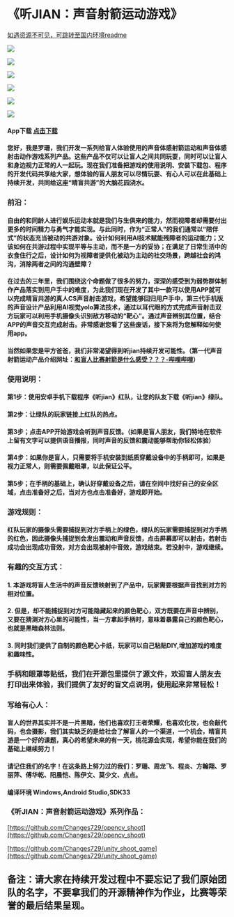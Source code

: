 # 《听JIAN：声音射箭运动游戏》

[如遇资源不可见，可跳转至国内环境readme](https://gitee.com/zhanglihow/shoot_readme)

![](https://github.com/zhanglihow/ShootProject/raw/master/pics/device-01.jpg)

![](https://github.com/zhanglihow/ShootProject/raw/master/pics/device-02.jpg)

![](https://github.com/zhanglihow/ShootProject/raw/master/pics/device-03.jpg)

![](https://github.com/zhanglihow/ShootProject/raw/master/pics/device-04.jpg)

![](https://github.com/zhanglihow/ShootProject/raw/master/pics/device-05.jpg)

![](https://github.com/zhanglihow/ShootProject/raw/master/pics/device-06.jpg)

#### App下载 [点击下载](https://github.com/zhanglihow/ShootProject/releases)


#### 您好，我是罗珊，我们开发一系列给盲人体验使用的声音体感射箭运动和声音体感射击动作游戏系列产品。这些产品不仅可以让盲人之间共同玩耍，同时可以让盲人和身边视力正常的人一起玩。现在我们准备把游戏的使用说明、安装下载包、程序的开发代码共享给大家，想体验的盲人朋友可以尽情玩耍、有心人可以在此基础上持续开发，共同给这座“晴盲共游”的大脑花园浇水。


### 前沿：
#### 自由的和同龄人进行娱乐运动本就是我们与生俱来的能力，然而视障者却需要付出更多的时间精力与勇气才能实现。与此同时，作为“正常人”的我们通常以“陪伴式”的状态充当被动的共游对象。设计如何利用AI技术赋能残障者的运动能力；又该如何在共游过程中实现平等与主动，而不是一方的妥协；在满足了日常生活中的衣食住行之后，设计如何为视障者提供化被动为主动的社交场景，跨越社会的鸿沟，消除两者之间的沟通壁障？
#### 在过去的三年里，我们围绕这个命题做了很多的努力，深深的感受到为弱势群体制作产品落实到用户手中的难度，为此我们现在开发了其中一款可以使用APP就可以完成晴盲共游的真人CS声音射击游戏，希望能够回归用户手中，第三代手机版的声音设计产品利用AI视觉yolo算法技术，通过以耳代眼的方式完成声音射击双方玩家可以利用手机摄像头识别敌方移动的“靶心”。通过声音辨别其位置，结合APP的声音交互完成射击。非常感谢您看了这些废话，接下来将为您解释如何使用app。

#### 当然如果您是甲方爸爸，我们非常渴望得到听jian持续开发可能性。（第一代声音射箭运动产品介绍网址：[和盲人比赛射箭是什么感受？？？-哔哩哔哩]( https://b23.tv/URTlI0b)）

### 使用说明：
#### 第1步：使用安卓手机下载程序《听jian》红队，让您的队友下载《听jian》绿队。
#### 第2步：让绿队的玩家链接上红队的热点。
#### 第3步；点击APP开始游戏会听到声音反馈。（如果是盲人朋友，我们特地在软件上留有文字可以提供语音播报，同时声音的反馈和震动能够帮助你轻松体验）
#### 第4步：如果你是盲人，只需要将手机安装到纸质穿戴设备中的手柄即可，如果是视力正常人，则需要佩戴眼罩，以此保证公平。
#### 第5步；在手柄的基础上，确认好穿戴设备之后，请在空间中找好自己的安全区域，点击准备好之后，当对方也点击准备好，游戏即开始。

### 游戏规则：
#### 红队玩家的摄像头需要捕捉到对方手柄上的绿色，绿队的玩家需要捕捉到对方手柄的红色，因此摄像头捕捉到会发出震动和声音反馈，点击屏幕即可以射击，若射击成功会出现成功音效，对方会出现被射中音效，游戏结束。若没射中，游戏继续。

### 有趣的交互方式：
#### 1.	本游戏将盲人生活中的声音反馈映射到了产品中，玩家需要根据声音找到对方的相对位置。
#### 2.	但是，却不能捕捉到对方可能隐藏起来的颜色靶心，双方既要在声音中辨别，又要在猜测对方心里的可能性，当一方拿起手柄时，意味着暴露自己的颜色靶心，也就是黑暗森林法则。
#### 3.	同时我们提供了自制的颜色靶心卡纸，玩家可以自己粘贴DIY,增加游戏的难度和趣味性。


### 手柄和眼罩等贴纸，我们在开源包里提供了源文件，欢迎盲人朋友去打印出来体验，我们提供了友好的盲文点说明，使用起来非常轻松！

### 写给有心人：
#### 盲人的世界其实并不是一片黑暗，他们也喜欢打王者荣耀，也喜欢化妆，也会敲代码，也会摄影，我们其实缺乏的是给社会了解盲人的一个渠道，一个机会，晴盲共游是一个好的课题，真心的希望未来的有一天，桃花源会实现，希望你能在我们的基础上继续努力！

#### 请记住我们的名字！在这条路上努力过的我们：罗珊、周龙飞、程炎、方翰翔、罗丽萍、傅华乾、阳晨恺、陈伊文、莫少文、点点。



#### 编译环境 Windows,Android Studio,SDK33



### 《听JIAN：声音射箭运动游戏》系列作品：

[https://github.com/Changes729/opencv_shoot](https://github.com/Changes729/opencv_shoot)

[https://github.com/Changes729/unity_shoot_game](https://github.com/Changes729/unity_shoot_game)




## 备注：请大家在持续开发过程中不要忘记了我们原始团队的名字，不要拿我们的开源精神作为作业，比赛等荣誉的最后结果呈现。
